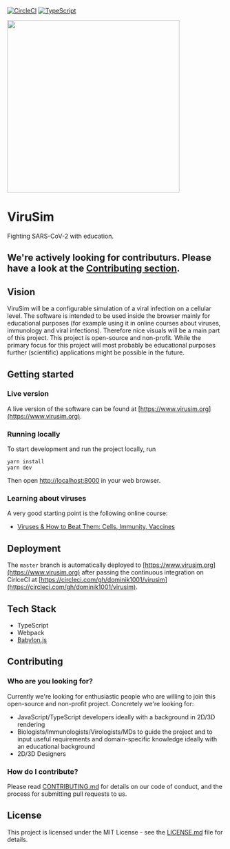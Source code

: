 [![CircleCI](https://circleci.com/gh/openvir/virusim.svg?style=svg)](https://circleci.com/gh/openvir/virusim)
[![TypeScript](https://badges.frapsoft.com/typescript/code/typescript.svg?v=101)](https://github.com/ellerbrock/typescript-badges/)

<img src="https://github.com/openvir/virusim/blob/master/docs/logo/logo.png" width="400">

# ViruSim

Fighting SARS-CoV-2 with education.

We're actively looking for contributurs. Please have a look at the [Contributing section](#Contributing).
---

## Vision

ViruSim will be a configurable simulation of a viral infection on a cellular level. The software is intended to be used inside the browser mainly for educational purposes (for example using it in online courses about viruses, immunology and viral infections). Therefore nice visuals will be a main part of this project. This project is open-source and non-profit. While the primary focus for this project will most probably be educational purposes further (scientific) applications might be possible in the future.

## Getting started

### Live version

A live version of the software can be found at [https://www.virusim.org](https://www.virusim.org).

### Running locally

To start development and run the project locally, run

```
yarn install
yarn dev
```

Then open [http://localhost:8000](http://localhost:8000) in your web browser.

### Learning about viruses

A very good starting point is the following online course:
- [Viruses & How to Beat Them: Cells, Immunity, Vaccines](https://courses.edx.org/courses/course-v1:IsraelX+Virus101x+2T2018/)

## Deployment

The `master` branch is automatically deployed to [https://www.virusim.org](https://www.virusim.org) after passing the continuous integration on CirlceCI at [https://circleci.com/gh/dominik1001/virusim](https://circleci.com/gh/dominik1001/virusim).

## Tech Stack

- TypeScript
- Webpack
- [Babylon.js](https://www.babylonjs.com/)

## Contributing

### Who are you looking for?

Currently we're looking for enthusiastic people who are willing to join this open-source and non-profit project. Concretely we're looking for:
- JavaScript/TypeScript developers ideally with a background in 2D/3D rendering
- Biologists/Immunologists/Virologists/MDs to guide the project and to input useful requirements and domain-specific knowledge ideally with an educational background
- 2D/3D Designers

### How do I contribute?

Please read [CONTRIBUTING.md](CONTRIBUTING.md) for details on our code of conduct, and the process for submitting pull requests to us.

## License

This project is licensed under the MIT License - see the [LICENSE.md](LICENSE.md) file for details.
